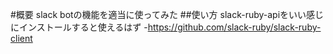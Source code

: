 #概要
slack botの機能を適当に使ってみた
##使い方
slack-ruby-apiをいい感じにインストールすると使えるはず
-https://github.com/slack-ruby/slack-ruby-client